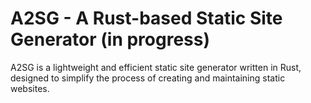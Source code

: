 # A2SG - A Rust-based Static Site Generator (in progress)

A2SG is a lightweight and efficient static site generator written in Rust, designed to simplify the process of creating and maintaining static websites.
